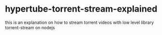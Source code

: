 # hypertube-torrent-stream-explained
this is an explanation on how to stream torrent videos with low level library torrent-stream on nodejs

